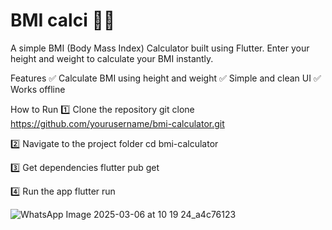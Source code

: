 # BMI calci 🏋️‍♂️
A simple BMI (Body Mass Index) Calculator built using Flutter. Enter your height and weight to calculate your BMI instantly.

Features
✅ Calculate BMI using height and weight
✅ Simple and clean UI
✅ Works offline

How to Run
1️⃣ Clone the repository
git clone https://github.com/yourusername/bmi-calculator.git

2️⃣ Navigate to the project folder
cd bmi-calculator

3️⃣ Get dependencies
flutter pub get

4️⃣ Run the app
flutter run

![WhatsApp Image 2025-03-06 at 10 19 24_a4c76123](https://github.com/user-attachments/assets/83f5dcb5-645f-4b99-b42a-a3340da67e71)
